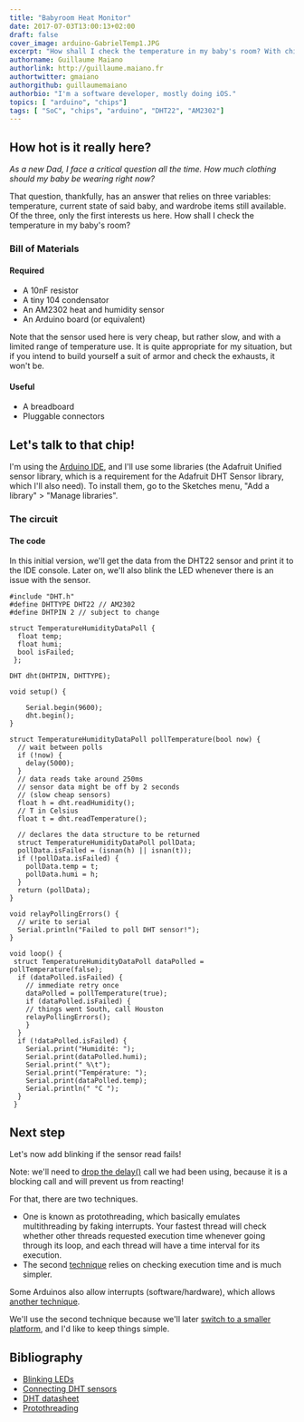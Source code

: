 ```yaml
---
title: "Babyroom Heat Monitor"
date: 2017-07-03T13:00:13+02:00
draft: false
cover_image: arduino-GabrielTemp1.JPG
excerpt: "How shall I check the temperature in my baby's room? With chips, of course!"
authorname: Guillaume Maiano
authorlink: http://guillaume.maiano.fr
authortwitter: gmaiano
authorgithub: guillaumemaiano 
authorbio: "I'm a software developer, mostly doing iOS."
topics: [ "arduino", "chips"]
tags: [ "SoC", "chips", "arduino", "DHT22", "AM2302"]
---
```


## How hot is it really here?

*As a new Dad, I face a critical question all the time. How much clothing should my baby be wearing right now?*

That question, thankfully, has an answer that relies on three variables: temperature, current state of said baby, and wardrobe items still available. Of the three, only the first interests us here. How shall I check the temperature in my baby's room?

### Bill of Materials

#### Required
- A 10nF resistor
- A tiny 104 condensator
- An AM2302 heat and humidity sensor
- An Arduino board (or equivalent)

Note that the sensor used here is very cheap, but rather slow, and with a limited range of temperature use. It is quite appropriate for my situation, but if you intend to build yourself a suit of armor and check the exhausts, it won't be.

#### Useful
- A breadboard
- Pluggable connectors

## Let's talk to that chip!

I'm using the [Arduino IDE](http://www.arduino.cc), and I'll use some libraries (the Adafruit Unified sensor library, which is a requirement for the Adafruit DHT Sensor library, which I'll also need). To install them, go to the Sketches menu, "Add a library" > "Manage libraries".

### The circuit


#### The code

In this initial version, we'll get the data from the DHT22 sensor and print it to the IDE console. Later on, we'll also blink the LED whenever there is an issue with the sensor.

    #include "DHT.h"
    #define DHTTYPE DHT22 // AM2302
    #define DHTPIN 2 // subject to change

    struct TemperatureHumidityDataPoll {
      float temp;
      float humi;
      bool isFailed; 
     };

    DHT dht(DHTPIN, DHTTYPE);

    void setup() {
    
        Serial.begin(9600);
        dht.begin();
    }

    struct TemperatureHumidityDataPoll pollTemperature(bool now) {
      // wait between polls
      if (!now) {
        delay(5000);
      }
      // data reads take around 250ms
      // sensor data might be off by 2 seconds 
      // (slow cheap sensors)
      float h = dht.readHumidity();
      // T in Celsius
      float t = dht.readTemperature();
  
      // declares the data structure to be returned
      struct TemperatureHumidityDataPoll pollData;
      pollData.isFailed = (isnan(h) || isnan(t));
      if (!pollData.isFailed) {
        pollData.temp = t;
        pollData.humi = h;  
      }
      return (pollData);
    }
 
    void relayPollingErrors() {
      // write to serial
      Serial.println("Failed to poll DHT sensor!");
    }
 
    void loop() {
     struct TemperatureHumidityDataPoll dataPolled = pollTemperature(false);
      if (dataPolled.isFailed) {
        // immediate retry once
        dataPolled = pollTemperature(true);
        if (dataPolled.isFailed) {
        // things went South, call Houston
        relayPollingErrors();
        }
      }
      if (!dataPolled.isFailed) {
        Serial.print("Humidité: "); 
        Serial.print(dataPolled.humi);
        Serial.print(" %\t");
        Serial.print("Température: "); 
        Serial.print(dataPolled.temp);
        Serial.println(" °C ");
      }
     }
     
## Next step

Let's now add blinking if the sensor read fails! 

Note: we'll need to [drop the delay()](http://www.makeuseof.com/tag/arduino-delay-function-shouldnt-use/) call we had been using, because it is a blocking call and will prevent us from reacting!

For that, there are two techniques.

- One is known as protothreading, which basically emulates multithreading by faking interrupts. Your fastest thread will check whether other threads requested execution time whenever going through its loop, and each thread will have a time interval for its execution.
- The second [technique](https://www.arduino.cc/en/Tutorial/BlinkWithoutDelay) relies on checking execution time and is much simpler.

Some Arduinos also allow interrupts (software/hardware), which allows [another technique](http://playground.arduino.cc/Code/Interrupts).

We'll use the second technique because we'll later [switch to a smaller platform](../babyroomheatmonitorpart2), and I'd like to keep things simple.

## Bibliography

- [Blinking LEDs](https://learn.adafruit.com/adafruit-arduino-lesson-2-leds/blinking-the-led)
- [Connecting DHT sensors](http://www.electroschematics.com/11291/arduino-dht22-am2302-tutorial-library/)
- [DHT datasheet](https://cdn-shop.adafruit.com/datasheets/Digital+humidity+and+temperature+sensor+AM2302.pdf)
- [Protothreading](https://create.arduino.cc/projecthub/reanimationxp/how-to-multithread-an-arduino-protothreading-tutorial-dd2c37)